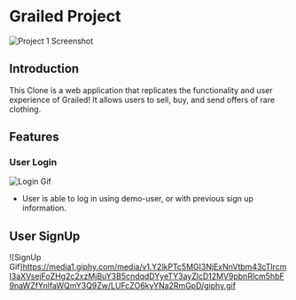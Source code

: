 # Grailed Project

![Project 1 Screenshot](https://i.postimg.cc/Y0r13xR9/Screenshot-2024-05-15-004143.png)

## Introduction
This Clone is a web application that replicates the functionality and user experience of Grailed! It allows users to sell, buy, and send offers of rare clothing.

## Features

### User Login
![Login Gif](https://media4.giphy.com/media/v1.Y2lkPTc5MGI3NjExZHFpb25nanNnZGR1M2NvdGt2a3gzNnZnb3FyOWt3c2ZqcjJuZzhnYSZlcD12MV9pbnRlcm5hbF9naWZfYnlfaWQmY3Q9Zw/G8KSAFKrcrKRotDvjA/giphy.gif)

- User is able to log in using demo-user, or with previous sign up information.

## User SignUp

![SignUp Gif]https://media1.giphy.com/media/v1.Y2lkPTc5MGI3NjExNnVtbm43cTlrcmI3aXVsejFoZHg2c2xzMjBuY3B5cndqdDYyeTY3ayZlcD12MV9pbnRlcm5hbF9naWZfYnlfaWQmY3Q9Zw/LUFcZO6kyYNa2RmGpD/giphy.gif

